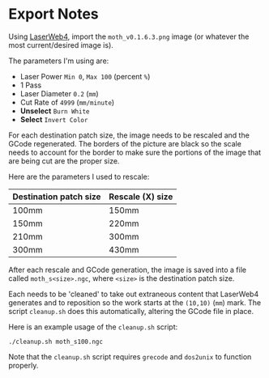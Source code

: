 Export Notes
===

Using [LaserWeb4](https://github.com/LaserWeb/LaserWeb4), import the `moth_v0.1.6.3.png` image (or whatever the most current/desired image is).


The parameters I'm using are:

* Laser Power `Min 0`, `Max 100` (percent `%`)
* 1 Pass
* Laser Diameter `0.2` (`mm`)
* Cut Rate of `4999` (`mm/minute`)
* **Unselect**  `Burn White`
* **Select** `Invert Color`

For each destination patch size, the image needs to be rescaled and the GCode regenerated.
The borders of the picture are black so the scale needs to account for the border to make
sure the portions of the image that are being cut are the proper size.

Here are the parameters I used to rescale:

| Destination patch size | Rescale (X) size |
|---|---|
| 100mm | 150mm |
| 150mm | 220mm |
| 210mm | 300mm |
| 300mm | 430mm |

After each rescale and GCode generation, the image is saved into a file called
`moth_s<size>.ngc`, where `<size>` is the destination patch size.

Each needs to be 'cleaned' to take out extraneous content that LaserWeb4 generates
and to reposition so the work starts at the `(10,10)` (`mm`) mark.
The script `cleanup.sh` does this automatically, altering the GCode file in place.

Here is an example usage of the `cleanup.sh` script:

```
./cleanup.sh moth_s100.ngc
```

Note that the `cleanup.sh` script requires `grecode` and `dos2unix` to function properly.
